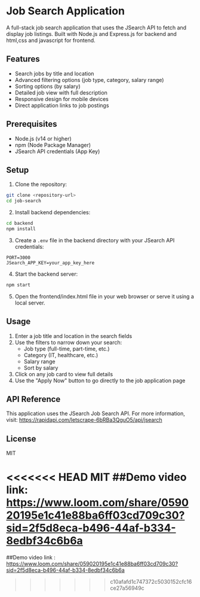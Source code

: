 
# Job Search Application

A full-stack job search application that uses the JSearch API to fetch and display job listings. Built with Node.js and  Express.js for backend and html,css and javascript for frontend.

## Features

- Search jobs by title and location
- Advanced filtering options (job type, category, salary range)
- Sorting options (by salary)
- Detailed job view with full description
- Responsive design for mobile devices
- Direct application links to job postings

## Prerequisites

- Node.js (v14 or higher)
- npm (Node Package Manager)
- JSearch API credentials (App Key)

## Setup

1. Clone the repository:
```bash
git clone <repository-url>
cd job-search
```

2. Install backend dependencies:
```bash
cd backend
npm install
```

3. Create a `.env` file in the backend directory with your JSearch API credentials:
```
PORT=3000
JSearch_APP_KEY=your_app_key_here
```

4. Start the backend server:
```bash
npm start
```

5. Open the frontend/index.html file in your web browser or serve it using a local server.

## Usage

1. Enter a job title and location in the search fields
2. Use the filters to narrow down your search:
   - Job type (full-time, part-time, etc.)
   - Category (IT, healthcare, etc.)
   - Salary range
   - Sort by  salary
3. Click on any job card to view full details
4. Use the "Apply Now" button to go directly to the job application page

## API Reference

This application uses the JSearch Job Search API. For more information, visit:
https://rapidapi.com/letscrape-6bRBa3QguO5/api/jsearch

## License
MIT

<<<<<<< HEAD
MIT ##Demo video link: https://www.loom.com/share/059020195e1c41e88ba6ff03cd709c30?sid=2f5d8eca-b496-44af-b334-8edbf34c6b6a
=======

##Demo video link
: https://www.loom.com/share/059020195e1c41e88ba6ff03cd709c30?sid=2f5d8eca-b496-44af-b334-8edbf34c6b6a
>>>>>>> c10afafd1c747372c5030152cfc16ce27a56949c
